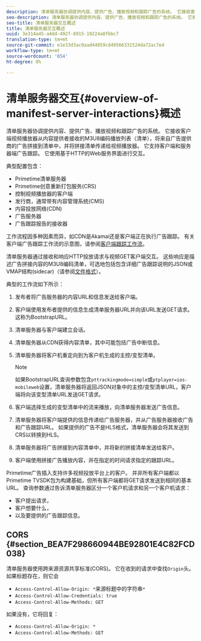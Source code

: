 ```yaml
---
description: 清单服务器协调提供内容、提供广告、播放视频和跟踪广告的系统。 它接收客户端视频播放器从内容提供者接收的M3U8编码播放列表（清单），将来自广告提供商的广告拼接到清单中，并将拼接清单传递给视频播放器。 它支持客户端和服务器端广告跟踪。 它使用基于HTTP的Web服务界面进行交互。
seo-description: 清单服务器协调提供内容、提供广告、播放视频和跟踪广告的系统。 它接收客户端视频播放器从内容提供者接收的M3U8编码播放列表（清单），将来自广告提供商的广告拼接到清单中，并将拼接清单传递给视频播放器。 它支持客户端和服务器端广告跟踪。 它使用基于HTTP的Web服务界面进行交互。
seo-title: 清单服务器交互概述
title: 清单服务器交互概述
uuid: 3e314a45-a4dd-492f-8915-19224a8fbbc7
translation-type: tm+mt
source-git-commit: e1e33d3ac0aad44859cd49566331524da72ac7e4
workflow-type: tm+mt
source-wordcount: '654'
ht-degree: 0%

---
```



# 清单服务器交互{#overview-of-manifest-server-interactions}概述

清单服务器协调提供内容、提供广告、播放视频和跟踪广告的系统。 它接收客户端视频播放器从内容提供者接收的M3U8编码播放列表（清单），将来自广告提供商的广告拼接到清单中，并将拼接清单传递给视频播放器。 它支持客户端和服务器端广告跟踪。 它使用基于HTTP的Web服务界面进行交互。

典型配置包含：

* Primetime清单服务器
* Primetime创意重新打包服务(CRS)
* 控制视频播放器的客户端
* 发行商，通常带有内容管理系统(CMS)
* 内容投放网络(CDN)
* 广告服务器
* 广告跟踪报告的接收器

工作流程因多种因素而异，如CDN是Akamai还是客户端正在执行广告跟踪。 有关客户端广告跟踪工作流的示意图，请参阅[客户端跟踪工作流](/help/primetime-ad-insertion/~old-msapi-topics/ms-at-effectiveness/notvsdk-csat-overview.md#section_cst_flow)。

清单服务器通过接收和响应HTTP投放请求与视频GET客户端交互。 这些响应是描述广告拼接内容的M3U8编码清单，可选地包括包含详细广告跟踪说明的JSON或VMAP结构(sidecar)（请参阅[文件格式](/help/primetime-ad-insertion/~old-msapi-topics/ms-list-file-formats/ms-api-file-formats.md)）。

典型的工作流如下所示：

1. 发布者将广告服务器的内容URL和信息发送给客户端。
1. 客户端使用发布者提供的信息生成清单服务器URL并向该URL发送GET请求。 这称为BootstrapURL。
1. 清单服务器与客户端建立会话。
1. 清单服务器从CDN获得内容清单，其中可能包括广告中断信息。
1. 清单服务器将客户机重定向到为客户机生成的主控/变型清单。

   >[!NOTE]
   >
   >如果BootstrapURL查询参数包含`pttrackingmode=simple`或`ptplayer=ios-mobileweb`设置，清单服务器将返回JSON对象中的主控/变型清单URL，客户端将向该变型清单URL发送GET请求。

1. 客户端选择生成的变型清单中的流来播放，向清单服务器发送广告信息。
1. 清单服务器将客户端提供的信息传递给广告服务器，并从广告服务器接收广告和广告跟踪URL。 如果提供的广告不是HLS格式，清单服务器会将其发送到CRS以转换到HLS。
1. 清单服务器将广告拼接到内容清单中，并将新的拼接清单发送给客户。
1. 客户端使用拼接广告播放内容，并在指定的时间请求指定的跟踪URL。

Primetime广告插入支持许多视频投放平台上的客户。 并非所有客户端都以Primetime TVSDK包为构建基础，但所有客户端都将GET请求发送到相同的基本URL。 查询参数通过告诉清单服务器区分一个客户机请求和另一个客户机请求：

* 客户提出请求，
* 客户想要什么，
* 以及要提供的广告跟踪信息。

## CORS {#section_BEA7F298660944BE92801E4C82FCD038}

清单服务器使用跨来源资源共享标准(CORS)。 它在收到的请求中查找`Origin`头。 如果标题存在，则它会

* `Access-Control-Allow-Origin: *`来源标题中的字符串`*`
* `Access-Control-Allow-Credentials: true`
* `Access-Control-Allow-Methods: GET`

如果没有，它将回复：

* `Access-Control-Allow-Origin: *`
* `Access-Control-Allow-Methods: GET`